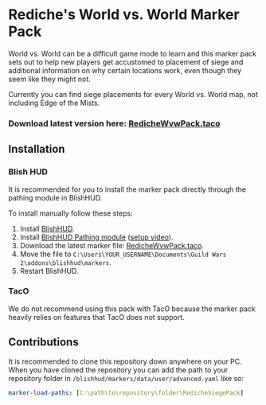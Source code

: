 # Rediche's World vs. World Marker Pack

World vs. World can be a difficult game mode to learn and this marker pack sets out to help new players get accustomed to placement of siege and additional information on why certain locations work, even though they seem like they might not.

Currently you can find siege placements for every World vs. World map, not including Edge of the Mists.

### Download latest version here: [RedicheWvwPack.taco](https://github.com/rediche/rediche-wvw-pack/releases/latest/download/RedicheWvwPack.taco)

## Installation

### Blish HUD

It is recommended for you to install the marker pack directly through the pathing module in BlishHUD.

To install manually follow these steps:

1. Install [BlishHUD](https://blishhud.com/).
2. Install [BlishHUD Pathing module](https://blishhud.com/docs/markers/) ([setup video](https://www.youtube.com/watch?v=jz1afT6_wxU)).
3. Download the latest marker file: [RedicheWvwPack.taco](https://github.com/rediche/rediche-wvw-pack/releases/latest/download/RedicheWvwPack.taco).
4. Move the file to `C:\Users\YOUR_USERNAME\Documents\Guild Wars 2\addons\blishhud\markers`.
5. Restart BlishHUD.

### TacO

We do not recommend using this pack with TacO because the marker pack heavily relies on features that TacO does not support.

## Contributions

It is recommended to clone this repository down anywhere on your PC. When you have cloned the repository you can add the path to your repository folder in `/blishhud/markers/data/user/advanced.yaml` like so:

```yaml
marker-load-paths: [C:\path\to\repository\folder\RedicheSiegePack]
```